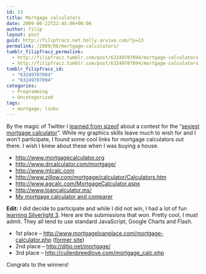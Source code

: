 ```yaml
---
id: 13
title: Mortgage calculators
date: 2009-06-22T22:45:00+00:00
author: filip
layout: post
guid: http://filipfracz.net.holly.arvixe.com/?p=13
permalink: /2009/06/mortgage-calculators/
tumblr_filipfracz_permalink:
  - http://filipfracz.tumblr.com/post/63249707094/mortgage-calculators
  - http://filipfracz.tumblr.com/post/63249707094/mortgage-calculators
tumblr_filipfracz_id:
  - "63249707094"
  - "63249707094"
categories:
  - Programming
  - Uncategorized
tags:
  - mortgage; links
---
```

By the magic of Twitter I [learned from sizeof](http://twitter.com/sizeof/status/2276848428) about a contest for the “[sexiest mortgage calculator](http://www.mortgageloanplace.com/mortgage-calculator.php)”. While my graphics skills leave much to wish for and I won’t participate, I found some cool links for mortgage calculators out there. I wish I knew about these when I was buying a house.

  * [](http://www.mortgagecalculator.org)<http://www.mortgagecalculator.org>
  * [](http://www.drcalculator.com/mortgage/)<http://www.drcalculator.com/mortgage/>
  * [](http://www.mlcalc.com)<http://www.mlcalc.com>
  * [](http://www.zillow.com/mortgage/calculator/Calculators.htm)<http://www.zillow.com/mortgage/calculator/Calculators.htm>
  * [](http://www.agcalc.com/MortgageCalculator.aspx)<http://www.agcalc.com/MortgageCalculator.aspx>
  * [](http://www.loancalculator.ms/)<http://www.loancalculator.ms/>
  * [My mortgage calculator and comparer](http://blog.filipfracz.net/page/MortgageCalculator.aspx "Calculate payments and compare different loans")

**Edit:** I did decide to participate and while I did not win, I had a lot of fun [learning Silverlight 3](http://blog.filipfracz.net/post.aspx?id=f1157dc9-4274-44ed-9f34-18044b20404b). Here are the submissions that won. Pretty cool, I must admit. They all tend to use standard JavaScript, Google Charts and Flash.

  * 1st place – [](http://www.mortgageloanplace.com/mortgage-calculator.php)<http://www.mortgageloanplace.com/mortgage-calculator.php> ([former site](http://acodingfool.typepad.com/mortgage/))
  * 2nd place – [](http://ditio.net/mortgage/)<http://ditio.net/mortgage/>
  * 3rd place – [](http://cullenbreedlove.com/mortgage_calc.php)<http://cullenbreedlove.com/mortgage_calc.php>

Congrats to the winners!